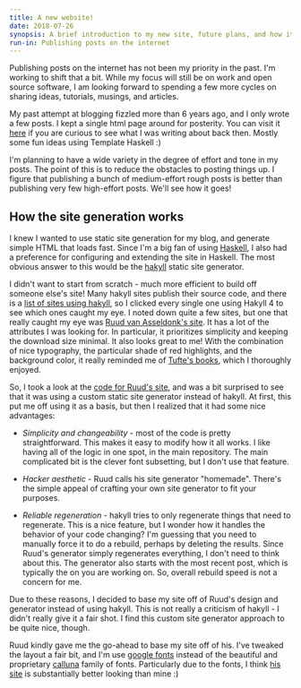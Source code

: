 ```yaml
---
title: A new website!
date: 2018-07-26
synopsis: A brief introduction to my new site, future plans, and how it works.
run-in: Publishing posts on the internet
---
```


Publishing posts on the internet has not been my priority in the past. I'm
working to shift that a bit. While my focus will still be on work and open
source software, I am looking forward to spending a few more cycles on sharing
ideas, tutorials, musings, and articles.

My past attempt at blogging fizzled more than 6 years ago, and I only wrote a
few posts. I kept a single html page around for posterity. You can visit it
[here](/wordpress) if you are curious to see what I was writing about back then.
Mostly some fun ideas using Template Haskell :)

I'm planning to have a wide variety in the degree of effort and tone in my
posts. The point of this is to reduce the obstacles to posting things up. I
figure that publishing a bunch of medium-effort rough posts is better than
publishing very few high-effort posts. We'll see how it goes!

## How the site generation works

I knew I wanted to use static site generation for my blog, and generate simple
HTML that loads fast. Since I'm a big fan of using [Haskell][], I also had a
preference for configuring and extending the site in Haskell.  The most obvious
answer to this would be the [hakyll][] static site generator.

I didn't want to start from scratch - much more efficient to build off someone
else's site! Many hakyll sites publish their source code, and there is a [list
of sites using hakyll][], so I clicked every single one using Hakyll 4 to see
which ones caught my eye. I noted down quite a few sites, but one that really
caught my eye was [Ruud van Asseldonk's site][]. It has a lot of the attributes
I was looking for. In particular, it prioritizes simplicity and keeping the
download size minimal. It also looks great to me! With the combination of nice
typography, the particular shade of red highlights, and the background color, it
really reminded me of [Tufte's books][], which I thoroughly enjoyed.

So, I took a look at the [code for Ruud's site][], and was a bit surprised to
see that it was using a custom static site generator instead of hakyll. At
first, this put me off using it as a basis, but then I realized that it had
some nice advantages:

* *Simplicity and changeability* - most of the code is pretty straightforward.
  This makes it easy to modify how it all works. I like having all of the logic
  in one spot, in the main repository. The main complicated bit is the clever
  font subsetting, but I don't use that feature.

* *Hacker aesthetic* - Ruud calls his site generator "homemade". There's the
  simple appeal of crafting your own site generator to fit your purposes.

* *Reliable regeneration* - hakyll tries to only regenerate things that need to
  regenerate. This is a nice feature, but I wonder how it handles the behavior
  of your code changing? I'm guessing that you need to manually force it to do a
  rebuild, perhaps by deleting the results. Since Ruud's generator simply
  regenerates everything, I don't need to think about this. The generator also
  starts with the most recent post, which is typically the on you are working
  on.  So, overall rebuild speed is not a concern for me.

Due to these reasons, I decided to base my site off of Ruud's design and
generator instead of using hakyll. This is not really a criticism of hakyll - I
didn't really give it a fair shot. I find this custom site generator approach to
be quite nice, though.

Ruud kindly gave me the go-ahead to base my site off of his. I've tweaked the
layout a fair bit, and I'm use [google fonts][] instead of the beautiful and
proprietary [calluna][] family of fonts. Particularly due to the fonts, I think
[his site][Ruud van Asseldonk's site] is substantially better looking than mine :)

[Haskell]: https://haskell.org
[hakyll]: https://jaspervdj.be/hakyll
[list of sites using hakyll]: https://jaspervdj.be/hakyll/examples.html
[Ruud van Asseldonk's site]: https://ruudvanasseldonk.com/
[Tufte's books]: https://www.edwardtufte.com/
[code for Ruud's site]: https://github.com/ruuda/blog
[google fonts]: https://fonts.google.com/
[calluna]: https://www.exljbris.com/calluna.html
